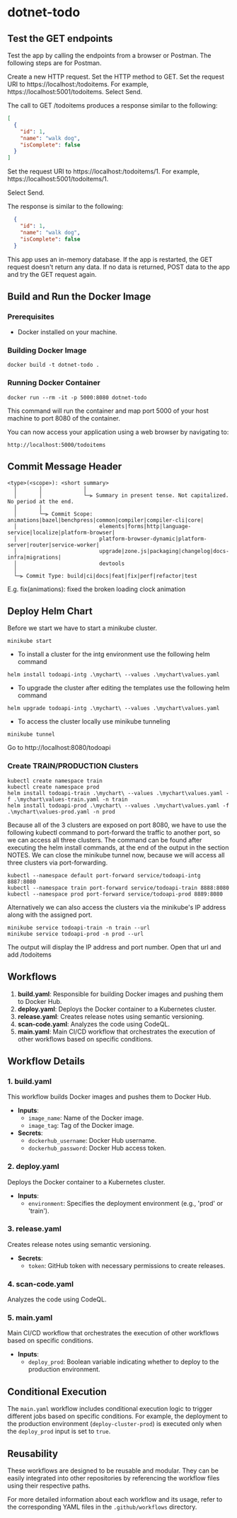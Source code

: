 # dotnet-todo

## Test the GET endpoints

Test the app by calling the endpoints from a browser or Postman. The following steps are for Postman.

  Create a new HTTP request.
  Set the HTTP method to GET.
  Set the request URI to https://localhost:<port>/todoitems. For example, https://localhost:5001/todoitems.
  Select Send.

The call to GET /todoitems produces a response similar to the following:

```json
[
  {
    "id": 1,
    "name": "walk dog",
    "isComplete": false
  }
]
```

  Set the request URI to https://localhost:<port>/todoitems/1. For example, https://localhost:5001/todoitems/1.

  Select Send.

  The response is similar to the following:

```json
  {
    "id": 1,
    "name": "walk dog",
    "isComplete": false
  }
```

This app uses an in-memory database. If the app is restarted, the GET request doesn't return any data. If no data is returned, POST data to the app and try the GET request again.

## Build and Run the Docker Image
### Prerequisites
- Docker installed on your machine.

### Building Docker Image
```
docker build -t dotnet-todo .
```

### Running Docker Container
```
docker run --rm -it -p 5000:8080 dotnet-todo
```
This command will run the container and map port 5000 of your host machine to port 8080 of the container.

You can now access your application using a web browser by navigating to:

```
http://localhost:5000/todoitems
```
## Commit Message Header

```
<type>(<scope>): <short summary>
  │       │             │
  │       │             └─⫸ Summary in present tense. Not capitalized. No period at the end.
  │       │
  │       └─⫸ Commit Scope: animations|bazel|benchpress|common|compiler|compiler-cli|core|
  │                          elements|forms|http|language-service|localize|platform-browser|
  │                          platform-browser-dynamic|platform-server|router|service-worker|
  │                          upgrade|zone.js|packaging|changelog|docs-infra|migrations|
  │                          devtools
  │
  └─⫸ Commit Type: build|ci|docs|feat|fix|perf|refactor|test
```

E.g. fix(animations): fixed the broken loading clock animation

## Deploy Helm Chart
Before we start we have to start a minikube cluster.
```
minikube start
```

- To install a cluster for the intg environment use the following helm command
```
helm install todoapi-intg .\mychart\ --values .\mychart\values.yaml
```
- To upgrade the cluster after editing the templates use the following helm command
```
helm upgrade todoapi-intg .\mychart\ --values .\mychart\values.yaml
```

- To access the cluster locally use minikube tunneling
```
minikube tunnel
```
Go to http://localhost:8080/todoapi

### Create TRAIN/PRODUCTION Clusters
```
kubectl create namespace train
kubectl create namespace prod
helm install todoapi-train .\mychart\ --values .\mychart\values.yaml -f .\mychart\values-train.yaml -n train
helm install todoapi-prod .\mychart\ --values .\mychart\values.yaml -f .\mychart\values-prod.yaml -n prod
```
Because all of the 3 clusters are exposed on port 8080, we have to use the following kubectl command to port-forward the traffic to another port, so we can access all three clusters.
The command can be found after executing the helm install commands, at the end of the output in the section NOTES.
We can close the minikube tunnel now, because we will access all three clusters via port-forwarding.

```
kubectl --namespace default port-forward service/todoapi-intg 8887:8080
kubectl --namespace train port-forward service/todoapi-train 8888:8080
kubectl --namespace prod port-forward service/todoapi-prod 8889:8080
```
Alternatively we can also access the clusters via the minikube's IP address along with the assigned port.
```
minikube service todoapi-train -n train --url
minikube service todoapi-prod -n prod --url
```
The output will display the IP address and port number. Open that url and add /todoitems

## Workflows

1. **build.yaml**: Responsible for building Docker images and pushing them to Docker Hub.
2. **deploy.yaml**: Deploys the Docker container to a Kubernetes cluster.
3. **release.yaml**: Creates release notes using semantic versioning.
4. **scan-code.yaml**: Analyzes the code using CodeQL.
5. **main.yaml**: Main CI/CD workflow that orchestrates the execution of other workflows based on specific conditions.

## Workflow Details

### 1. build.yaml

This workflow builds Docker images and pushes them to Docker Hub.

- **Inputs**: 
  - `image_name`: Name of the Docker image.
  - `image_tag`: Tag of the Docker image.
- **Secrets**:
  - `dockerhub_username`: Docker Hub username.
  - `dockerhub_password`: Docker Hub access token.

### 2. deploy.yaml

Deploys the Docker container to a Kubernetes cluster.

- **Inputs**: 
  - `environment`: Specifies the deployment environment (e.g., 'prod' or 'train').

### 3. release.yaml

Creates release notes using semantic versioning.

- **Secrets**:
  - `token`: GitHub token with necessary permissions to create releases.

### 4. scan-code.yaml

Analyzes the code using CodeQL.

### 5. main.yaml

Main CI/CD workflow that orchestrates the execution of other workflows based on specific conditions.

- **Inputs**:
  - `deploy_prod`: Boolean variable indicating whether to deploy to the production environment.

## Conditional Execution

The `main.yaml` workflow includes conditional execution logic to trigger different jobs based on specific conditions. For example, the deployment to the production environment (`deploy-cluster-prod`) is executed only when the `deploy_prod` input is set to `true`.

## Reusability

These workflows are designed to be reusable and modular. They can be easily integrated into other repositories by referencing the workflow files using their respective paths.

For more detailed information about each workflow and its usage, refer to the corresponding YAML files in the `.github/workflows` directory.